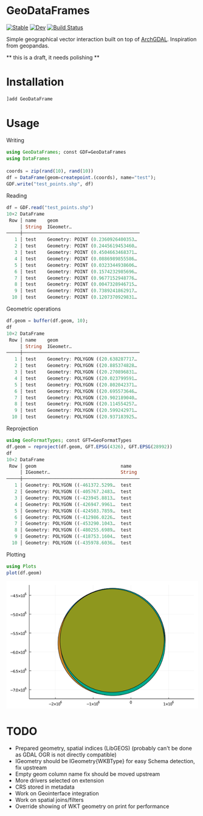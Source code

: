 # GeoDataFrames

[![Stable](https://img.shields.io/badge/docs-stable-blue.svg)](https://evetion.github.io/GeoDataFrames.jl/stable)
[![Dev](https://img.shields.io/badge/docs-dev-blue.svg)](https://evetion.github.io/GeoDataFrames.jl/dev)
[![Build Status](https://travis-ci.com/evetion/GeoDataFrames.jl.svg?branch=master)](https://travis-ci.com/evetion/GeoDataFrames.jl)

Simple geographical vector interaction built on top of [ArchGDAL](https://github.com/yeesian/ArchGDAL.jl/). Inspiration from geopandas.

** this is a draft, it needs polishing **

# Installation
```julia
]add GeoDataFrame
```

# Usage
Writing
```julia
using GeoDataFrames; const GDF=GeoDataFrames
using DataFrames

coords = zip(rand(10), rand(10))
df = DataFrame(geom=createpoint.(coords), name="test");
GDF.write("test_points.shp", df)
```

Reading
```julia
df = GDF.read("test_points.shp")
10×2 DataFrame
 Row │ name    geom
     │ String  IGeometr…
─────┼───────────────────────────────────────────
   1 │ test    Geometry: POINT (0.2360926400353…
   2 │ test    Geometry: POINT (0.2445619453460…
   3 │ test    Geometry: POINT (0.4504663468371…
   4 │ test    Geometry: POINT (0.0886989855586…
   5 │ test    Geometry: POINT (0.0323344938606…
   6 │ test    Geometry: POINT (0.1574232985696…
   7 │ test    Geometry: POINT (0.9677152948776…
   8 │ test    Geometry: POINT (0.0047328946715…
   9 │ test    Geometry: POINT (0.7389241862917…
  10 │ test    Geometry: POINT (0.1207370929831…
```

Geometric operations
```julia
df.geom = buffer(df.geom, 10);
df
10×2 DataFrame
 Row │ name    geom
     │ String  IGeometr…
─────┼───────────────────────────────────────────
   1 │ test    Geometry: POLYGON ((20.638287717…
   2 │ test    Geometry: POLYGON ((20.885374828…
   3 │ test    Geometry: POLYGON ((20.270896831…
   4 │ test    Geometry: POLYGON ((20.023799591…
   5 │ test    Geometry: POLYGON ((20.802042371…
   6 │ test    Geometry: POLYGON ((20.695573646…
   7 │ test    Geometry: POLYGON ((20.902189040…
   8 │ test    Geometry: POLYGON ((20.114554257…
   9 │ test    Geometry: POLYGON ((20.599242971…
  10 │ test    Geometry: POLYGON ((20.937183925…
```

Reprojection
```julia
using GeoFormatTypes; const GFT=GeoFormatTypes
df.geom = reproject(df.geom, GFT.EPSG(4326), GFT.EPSG(28992))
df
10×2 DataFrame
 Row │ geom                               name
     │ IGeometr…                          String
─────┼───────────────────────────────────────────
   1 │ Geometry: POLYGON ((-461372.5299…  test
   2 │ Geometry: POLYGON ((-405767.2483…  test
   3 │ Geometry: POLYGON ((-423945.8813…  test
   4 │ Geometry: POLYGON ((-426947.9961…  test
   5 │ Geometry: POLYGON ((-424503.7859…  test
   6 │ Geometry: POLYGON ((-412986.0226…  test
   7 │ Geometry: POLYGON ((-453290.1043…  test
   8 │ Geometry: POLYGON ((-480255.6989…  test
   9 │ Geometry: POLYGON ((-418753.1604…  test
  10 │ Geometry: POLYGON ((-435978.6036…  test
```

Plotting
```julia
using Plots
plot(df.geom)
```
![image](img/plot_points.png)

# TODO
- Prepared geometry, spatial indices (LibGEOS) (probably can't be done as GDAL OGR is not directly compatible)
- IGeometry should be IGeometry{WKBType} for easy Schema detection, fix upstream
- Empty geom column name fix should be moved upstream
- More drivers selected on extension
- CRS stored in metadata
- Work on Geointerface integration
- Work on spatial joins/filters
- Override showing of WKT geometry on print for performance

